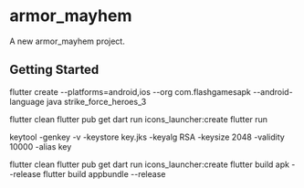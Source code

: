 # armor_mayhem

A new armor_mayhem project.

## Getting Started

flutter create --platforms=android,ios --org com.flashgamesapk --android-language java strike_force_heroes_3

flutter clean
flutter pub get
dart run icons_launcher:create
flutter run



keytool -genkey -v -keystore key.jks -keyalg RSA -keysize 2048 -validity 10000 -alias key


flutter clean
flutter pub get
dart run icons_launcher:create
flutter build apk --release
flutter build appbundle --release

